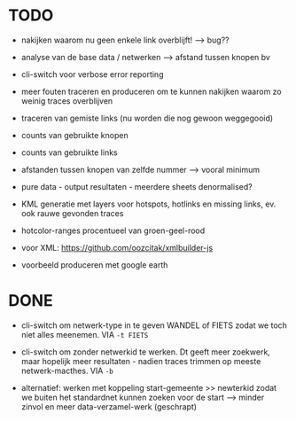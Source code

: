 TODO
====

- nakijken waarom nu geen enkele link overblijft! --> bug??
- analyse van de base data / netwerken --> afstand tussen knopen bv


- cli-switch voor verbose error reporting
- meer fouten traceren en produceren om te kunnen nakijken waarom zo weinig traces overblijven

- traceren van gemiste links (nu worden die nog gewoon weggegooid)
- counts van gebruikte knopen
- counts van gebruikte links
- afstanden tussen knopen van zelfde nummer --> vooral minimum

- pure data - output resultaten - meerdere sheets denormalised?

- KML generatie met layers voor hotspots, hotlinks en missing links, ev. ook rauwe gevonden traces
- hotcolor-ranges procentueel van groen-geel-rood
- voor XML: https://github.com/oozcitak/xmlbuilder-js
- voorbeeld produceren met google earth

DONE
====
- cli-switch om netwerk-type in te geven WANDEL of FIETS zodat we toch niet alles meenemen. VIA ` -t FIETS `

- cli-switch om zonder netwerkid te werken. Dt geeft meer zoekwerk, maar hopelijk meer resultaten - nadien traces trimmen op meeste netwerk-macthes.  VIA ` -b `


- alternatief: werken met koppeling start-gemeente >> newterkid zodat we buiten het standardnet kunnen zoeken voor de start  --> minder zinvol en meer data-verzamel-werk (geschrapt)
